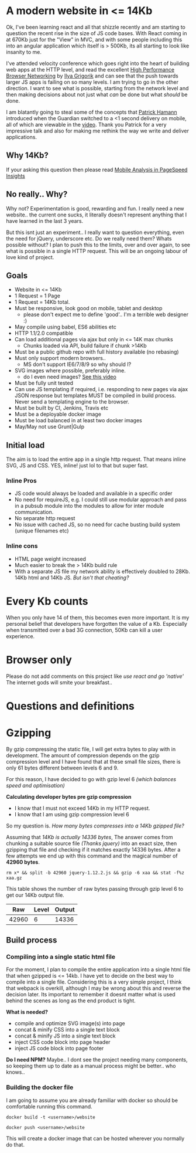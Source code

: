 # A modern website in &lt;= 14Kb

Ok, I've been learning react and all that shizzle recently and am starting to question the recent rise in the size of JS code bases. With React coming in at 670Kb just for the "View" in MVC, and with some people including this into an angular application which itself is &gt; 500Kb, its all starting to look like insanity to me.
 
I've attended velocity conference which goes right into the heart of building web apps at the HTTP level, and read the excellent [High Performance Browser Networking](http://shop.oreilly.com/product/0636920028048.do) by [Ilya Grigorik](https://www.igvita.com) and can see that the push towards larger JS apps is failing on so many levels. I am trying to go in the other direction. I want to see what is possible, starting from the network level and then making decisions about not just what _can_ be done but what _should_ be done.
 
I am blatantly going to steal some of the concepts that [Patrick Hamann](https://twitter.com/patrickhamann) introduced when the Guardian switched to a &lt;1 second delivery on mobile, all of which are viewable in the [video](https://www.youtube.com/watch?v=dfweWyVScaI). Thank you Patrick for a very impressive talk and also for making me rethink the way we write and deliver applications.

## Why 14Kb?
If your asking this question then please read [Mobile Analysis in PageSpeed Insights](https://developers.google.com/speed/docs/insights/mobile)

## No really.. Why?
Why not? Experimentation is good, rewarding and fun. I really need a new website.. the current one sucks, it literally doesn't represent anything that I have learned in the last 3 years.
 
But this isnt just an experiment.. I really want to question everything, even the need for jQuery, underscore etc. Do we really need them? Whats possible without? I plan to push this to the limits, over and over again, to see what is possible in a single HTTP request. This will be an ongoing labour of love kind of project.   

## Goals

- Website in <= 14Kb
- 1 Request = 1 Page
- 1 Request = 14Kb total.
- Must be responsive, look good on mobile, tablet and desktop
    - please don't expect me to define 'good'.. I'm a terrible web designer :)
- May compile using babel, ES6 abilities etc
- HTTP 1.1/2.0 compatible
- Can load additional pages via ajax but only in <= 14K max chunks
    - Chunks loaded via API, build failure if chunk >14Kb
- Must be a public github repo with full history available (no rebasing)
- Must only support modern browsers..
    - MS don't support IE6/7/8/9 so why should I?
- SVG images where possible, preferably inline.
    - do I even need images? [See this video](https://www.youtube.com/watch?v=JSaMl2OKjfQ)
- Must be fully unit tested
- Can use JS templating if required, i.e. responding to new pages via ajax JSON response but templates MUST be compiled in build process. Never send a templating engine to the browser.
- Must be built by CI, Jenkins, Travis etc
- Must be a deployable docker image
- Must be load balanced in at least two docker images
- May/May not use Grunt|Gulp
  
## Initial load
The aim is to load the entire app in a single http request. That means inline SVG, JS and CSS. YES, inline! just lol to that but super fast.

### Inline Pros
- JS code would always be loaded and available in a specific order
- No need for requireJS, e.g. I could still use modular approach and pass in a pubsub module into the modules to allow for inter module communication. 
- No separate http request
- No issue with cached JS, so no need for cache busting build system (unique filenames etc)

### Inline cons
- HTML page weight increased
- Much easier to break the > 14Kb build rule
- With a separate JS file my network ability is effectively doubled to 28Kb. 14Kb html and 14Kb JS. _But isn't that cheating?_     

# Every Kb counts
When you only have 14 of them, this becomes even more important. It is my personal belief that developers have forgotten the value of a Kb. Especially when transmitted over a bad 3G connection, 50Kb can kill a user experience.

# Browser only
Please do not add comments on this project like _use react and go 'native'_ The internet gods will smite your breakfast..

# Questions and definitions

# Gzipping

By gzip compressing the static file, I will get extra bytes to play with in development. The amount of compression depends on the gzip compression level and I have found that at these small file sizes, there is only 61 bytes different between levels 6 and 9.

For this reason, I have decided to go with gzip level 6 _(which balances speed and optimisation)_ 

**Calculating developer bytes pre gzip compression**

- I know that I must not exceed 14Kb in my HTTP request. 
- I know that I am using gzip compression level 6

So my question is. _How many bytes compresses into a 14Kb gzipped file?_

Assuming that _14Kb is actually 14336 bytes_, The answer comes from chunking a suitable source file _(Thanks jquery)_ into an exact size, then gzipping that file and checking if it matches exactly 14336 bytes. After a few attempts we end up with this command and the magical number of **42960 bytes**.

    rm x* && split -b 42960 jquery-1.12.2.js && gzip -6 xaa && stat -f%z xaa.gz

This table shows the number of raw bytes passing through gzip level 6 to get our 14Kb output file.

|Raw    | Level | Output | 
|-------|------------|------|
| 42960 |6| 14336|


## Build process

### Compiling into a single static html file
For the moment, I plan to compile the entire application into a single html file that when gzipped is &lt;= 14kb. I have yet to decide on the best way to compile into a single file. Considering this is a very simple project, I think that webpack is overkill, although I may be wrong about this and reverse the decision later. Its important to remember it doesnt matter what is used behind the scenes as long as the end product is tight.

**What is needed?**
- compile and optimize SVG image(s) into page
- concat &amp; minify CSS into a single text block
- concat &amp; minify JS into a single text block
- inject CSS code block into page header
- inject JS code block into page footer

**Do I need NPM?**
Maybe.. I dont see the project needing many components, so keeping them up to date as a manual process might be better.. who knows.. 

### Building the docker file
I am going to assume you are already familiar with docker so should be comfortable running this command.

    docker build -t <username>/website
   
    docker push <username>/website    

This will create a docker image that can be hosted wherever you normally do that.


 